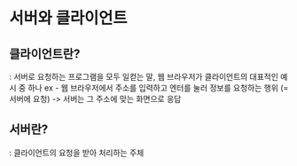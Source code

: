 # 서버와 클라이언트

## 클라이언트란?
: 서버로 요청하는 프로그램을 모두 일컫는 말, 웹 브라우저가 클라이언트의 대표적인 예시 중 하나
ex - 웹 브라우저에서 주소를 입력하고 엔터를 눌러 정보를 요청하는 행위 (= 서버에 요청) -> 서버는 그 주소에 맞는 화면으로 응답

## 서버란?
: 클라이언트의 요청을 받아 처리하는 주체